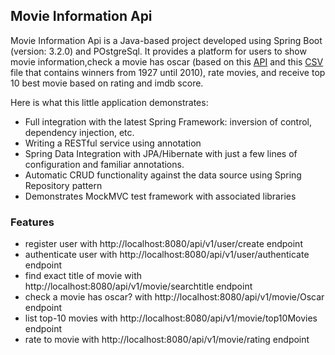 ## Movie Information Api
Movie Information Api is a Java-based project developed using Spring Boot (version: 3.2.0) and POstgreSql.
It provides a platform for users to show movie information,check a movie has oscar (based on this [API](http://www.omdbapi.com/) and this [CSV](https://backbase.atlassian.net/wiki/download/attachments/2930016591/academy_awards.csv?version=1&modificationDate=1620402580285&cacheVersion=1&api=v2&download=true) file that
contains winners from 1927 until 2010), rate movies, and receive top 10 best movie based on rating and imdb score.

Here is what this little application demonstrates:
- Full integration with the latest Spring Framework: inversion of control, dependency injection, etc.
- Writing a RESTful service using annotation
- Spring Data Integration with JPA/Hibernate with just a few lines of configuration and familiar annotations.
- Automatic CRUD functionality against the data source using Spring Repository pattern
- Demonstrates MockMVC test framework with associated libraries

### Features
* register user with http://localhost:8080/api/v1/user/create endpoint
* authenticate user with http://localhost:8080/api/v1/user/authenticate endpoint
* find exact title of movie with http://localhost:8080/api/v1/movie/searchtitle endpoint
* check a movie has oscar? with http://localhost:8080/api/v1/movie/Oscar endpoint
* list top-10 movies with http://localhost:8080/api/v1/movie/top10Movies endpoint
* rate to movie with http://localhost:8080/api/v1/movie/rating endpoint